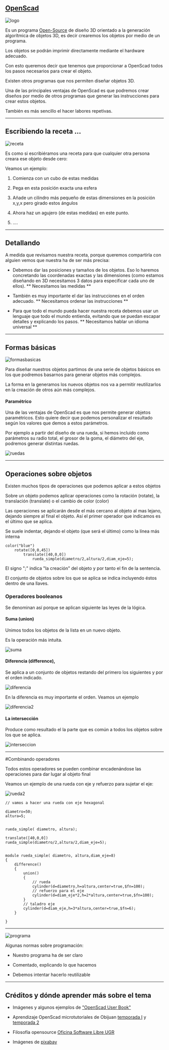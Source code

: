 ## [OpenScad](http://www.openscad.org/) 

![logo](imagenes/logo.png)

Es un programa [Open-Source](https://es.wikipedia.org/wiki/C%C3%B3digo_abierto) de diseño 3D orientado a la generación algorítmica de objetos 3D, es decir crearemos los objetos por medio de un programa.

Los objetos se podrán imprimir directamente mediante el hardware adecuado.

Con esto queremos decir que tenemos que proporcionar a OpenScad todos los pasos necesarios para crear el objeto.

Existen otros programas que nos permiten diseñar objetos 3D.

Una de las principales ventajas de OpenScad es que podremos crear diseños por medio de otros programas que generar las instrucciones para crear estos objetos.

También es más sencillo el hacer labores repetivas.

* * *
## Escribiendo la receta ...

![receta](imagenes/recipe-575434_640.png)

Es como si escribiéramos una receta para que cualquier otra persona creara ese objeto desde cero:

Veamos un ejemplo:

1. Comienza con un cubo de estas medidas

2. Pega en esta posición exacta una esfera

3. Añade un cilindro más pequeño de estas dimensiones en la posición x,y,x pero girado estos ángulos

4. Ahora haz un agujero (de estas medidas) en este punto.

5. ....

* * * 
## Detallando

A medida que revisamos nuestra receta, porque  queremos compartirla con alguien vemos que nuestra ha de ser más precisa:

* Debemos dar las posiciones y tamaños de los objetos. Eso lo haremos concretando las coordenadas exactas y las dimensiones (como estamos diseñando en 3D necesitamos 3 datos para especificar cada uno de ellos). ** Necesitamos las medidas **

* También es muy importante el dar las instrucciones en el orden adecuado. ** Necesitamos ordenar las instrucciones **

* Para que todo el mundo pueda hacer nuestra receta debemos usar un lenguaje que todo el mundo entienda, evitando que se puedan escapar detalles y explicando los pasos. ** Necesitamos hablar un idioma universal **

* * *
## Formas básicas

![formasbasicas](imagenes/formasbasicas.png)

Para diseñar nuestros objetos partimos de una serie de objetos básicos en los que podremos basarnos para generar objetos más complejos.

La forma en la generamos los nuevos objetos nos va a permitir reutilizarlos en la creación de otros aún más complejos.

#### Paramétrico

Una de las ventajas de OpenScad es que nos permite generar objetos paramétricos. Esto quiere decir que podemos personalizar el resultado según los valores que demos a estos parámetros.

Por ejemplo a partir del diseño de una rueda, si hemos incluido como parámetros su radio total, el grosor de la goma, el diámetro del eje, podremos generar distintas ruedas.

![ruedas](imagenes/ruedas.png)  

* * *

## Operaciones sobre objetos

Existen muchos tipos de operaciones que podemos aplicar a estos objetos 

Sobre un objeto podemos aplicar operaciones como la rotación (rotate), la translación (translate) o el cambio de color (color)

Las operaciones se aplicarán desde el más cercano al objeto al mas lejano, dejando siempre al final el objeto. Así el primer operador que indicamos es el último que se aplica.

Se suele indentar, dejando el objeto (que será el último) como la línea más interna

	color("blue")
		rotate([0,0,45])
			translate([40,0,0])
				rueda_simple(diametro/2,altura/2,diam_eje=5);

El signo ";" indica "la creación" del objeto y por tanto el fin de la sentencia.

El conjunto de objetos sobre los que se aplica se indica incluyendo éstos dentro de una llaves.

### Operadores booleanos

Se denominan así porque se aplican siguiente las leyes de la lógica.

#### Suma (union)

Unimos todos los objetos de la lista en un nuevo objeto.

Es la operación más intuita.

![suma](imagenes/OpenScad_Boolean_Union.jpg)

#### Diferencia (difference), 

Se aplica a un conjunto de objetos restando del primero los siguientes y por el orden indicado.  

![diferencia](imagenes/Boolean_Difference_1a.jpg)

En la diferencia es muy importante el orden. Veamos un ejemplo

![diferencia2](imagenes/OpenScad_Boolean_Difference_2.jpg)

#### La intersección

Produce como resultado el la parte que es común a todos los objetos sobre los que se aplica.

![interseccion](imagenes/OpenScad_Boolean_Intersection.jpg)

* * *

#Combinando operadores

Todos estos operadores se pueden combinar encadenándose las operaciones para dar lugar al objeto final

Veamos un ejemplo de una rueda con eje y refuerzo para sujetar el eje:

![rueda2](imagenes/ruedas2.png)

	// vamos a hacer una rueda con eje hexagonal

	diametro=50;
	altura=5;


	rueda_simple( diametro, altura);

	translate([40,0,0])
	rueda_simple(diametro/2,altura/2,diam_eje=5);


	module rueda_simple( diametro, altura,diam_eje=8)
	{
	    difference()
	    {
	        union()
	        {
	            // rueda
	            cylinder(d=diametro,h=altura,center=true,$fn=100);
	            // refuerzo para el eje
	            cylinder(d=diam_eje*2,h=2*altura,center=true,$fn=100);
	        }
	        // taladro eje
	        cylinder(d=diam_eje,h=3*altura,center=true,$fn=6);
	    }
	    
	}




* * *
![programa](imagenes/programming.jpg)

Algunas normas sobre programación:

* Nuestro programa ha de ser claro

* Comentado, explicando lo que hacemos

* Debemos intentar hacerlo reutilizable

* * *

## Créditos y dónde aprender más sobre el tema

* Imágenes y algunos ejemplos de ["OpenScad User Book"](https://en.wikibooks.org/wiki/OpenSCAD_User_Manual/Print_version)

* Aprendizaje OpenScad microtutoriales de Obijuan [temporada I](https://www.youtube.com/playlist?list=PL2CED4B0A8EA522CF) y [temporada 2](https://www.youtube.com/playlist?list=PLmnz0JqIMEzXipVqksIcvWfskeEiWFw66)

* Filosofía opensource [Oficina Software Libre UGR](http://osl.ugr.es)

* Imágenes de [pixabay](https://pixabay.com)